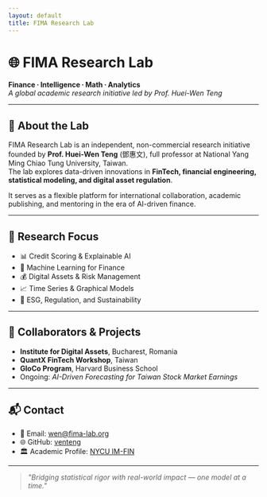 ```yaml
--- 
layout: default
title: FIMA Research Lab
--- 
```



# 🌐 FIMA Research Lab  
**Finance ∙ Intelligence ∙ Math ∙ Analytics**  
_A global academic research initiative led by Prof. Huei-Wen Teng_

---

## 🎯 About the Lab

FIMA Research Lab is an independent, non-commercial research initiative founded by **Prof. Huei-Wen Teng** (鄧惠文), full professor at National Yang Ming Chiao Tung University, Taiwan.  
The lab explores data-driven innovations in **FinTech, financial engineering, statistical modeling, and digital asset regulation**.

It serves as a flexible platform for international collaboration, academic publishing, and mentoring in the era of AI-driven finance.

---

## 🧭 Research Focus

- 📊 Credit Scoring & Explainable AI  
- 🧠 Machine Learning for Finance  
- 💰 Digital Assets & Risk Management  
- 📈 Time Series & Graphical Models  
- 🌱 ESG, Regulation, and Sustainability

---

## 🤝 Collaborators & Projects

- **Institute for Digital Assets**, Bucharest, Romania  
- **QuantX FinTech Workshop**, Taiwan  
- **GloCo Program**, Harvard Business School  
- Ongoing: *AI-Driven Forecasting for Taiwan Stock Market Earnings*

---

## 📬 Contact

- 📧 Email: [wen@fima-lab.org](mailto:wen@fima-lab.org)  
- 🌐 GitHub: [venteng](https://github.com/venteng)  
- 🏛️ Academic Profile: [NYCU IM-FIN](https://imf.nycu.edu.tw)

---

> *"Bridging statistical rigor with real-world impact — one model at a time."*  
